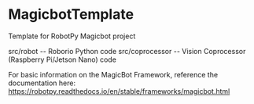 # MagicbotTemplate
Template for RobotPy Magicbot project

src/robot -- Roborio Python code
src/coprocessor -- Vision Coprocessor (Raspberry Pi/Jetson Nano) code

For basic information on the MagicBot Framework, reference the documentation here:  https://robotpy.readthedocs.io/en/stable/frameworks/magicbot.html